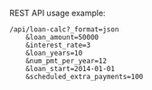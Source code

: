REST API usage example:
```
/api/loan-calc?_format=json
    &loan_amount=50000
    &interest_rate=3
    &loan_years=10
    &num_pmt_per_year=12
    &loan_start=2014-01-01
    &scheduled_extra_payments=100
```

